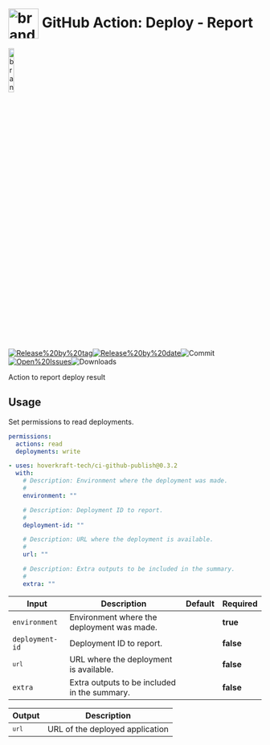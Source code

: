 <!-- start title -->

# <img src=".github/ghadocs/branding.svg" width="60px" align="center" alt="branding<icon:list color:gray-dark>" /> GitHub Action: Deploy - Report

<!-- end title -->
<!--
// jscpd:ignore-start
-->
<!-- start branding -->

<img src=".github/ghadocs/branding.svg" width="15%" align="center" alt="branding<icon:list color:gray-dark>" />

<!-- end branding -->
<!-- markdownlint-disable MD013 -->
<!-- start badges -->

<a href="https%3A%2F%2Fgithub.com%2Fhoverkraft-tech%2Fci-github-publish%2Freleases%2Flatest"><img src="https://img.shields.io/github/v/release/hoverkraft-tech/ci-github-publish?display_name=tag&sort=semver&logo=github&style=flat-square" alt="Release%20by%20tag" /></a><a href="https%3A%2F%2Fgithub.com%2Fhoverkraft-tech%2Fci-github-publish%2Freleases%2Flatest"><img src="https://img.shields.io/github/release-date/hoverkraft-tech/ci-github-publish?display_name=tag&sort=semver&logo=github&style=flat-square" alt="Release%20by%20date" /></a><img src="https://img.shields.io/github/last-commit/hoverkraft-tech/ci-github-publish?logo=github&style=flat-square" alt="Commit" /><a href="https%3A%2F%2Fgithub.com%2Fhoverkraft-tech%2Fci-github-publish%2Fissues"><img src="https://img.shields.io/github/issues/hoverkraft-tech/ci-github-publish?logo=github&style=flat-square" alt="Open%20Issues" /></a><img src="https://img.shields.io/github/downloads/hoverkraft-tech/ci-github-publish/total?logo=github&style=flat-square" alt="Downloads" />

<!-- end badges -->
<!--
// jscpd:ignore-end
-->
<!-- start description -->

Action to report deploy result

<!-- end description -->
<!-- start contents -->
<!-- end contents -->

## Usage

Set permissions to read deployments.

```yaml
permissions:
  actions: read
  deployments: write
```

<!-- start usage -->

```yaml
- uses: hoverkraft-tech/ci-github-publish@0.3.2
  with:
    # Description: Environment where the deployment was made.
    #
    environment: ""

    # Description: Deployment ID to report.
    #
    deployment-id: ""

    # Description: URL where the deployment is available.
    #
    url: ""

    # Description: Extra outputs to be included in the summary.
    #
    extra: ""
```

<!-- end usage -->
<!-- start inputs -->

| **Input**                  | **Description**                              | **Default** | **Required** |
| -------------------------- | -------------------------------------------- | ----------- | ------------ |
| <code>environment</code>   | Environment where the deployment was made.   |             | **true**     |
| <code>deployment-id</code> | Deployment ID to report.                     |             | **false**    |
| <code>`url`</code>         | URL where the deployment is available.       |             | **false**    |
| <code>extra</code>         | Extra outputs to be included in the summary. |             | **false**    |

<!-- end inputs -->
<!-- start outputs -->

| **Output**         | **Description**                 |
| ------------------ | ------------------------------- |
| <code>`url`</code> | URL of the deployed application |

<!-- end outputs -->
<!-- start [.github/ghadocs/examples/] -->
<!-- end [.github/ghadocs/examples/] -->
